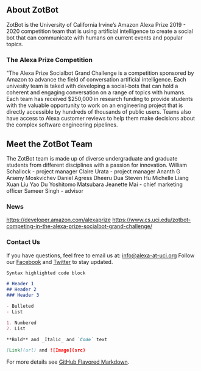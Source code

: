 ## About ZotBot

ZotBot is the University of California Irvine’s Amazon Alexa Prize 2019 - 2020 competition team that is using artificial intelligence to create a social bot that can communicate with humans on current events and popular topics.

### The Alexa Prize Competition

"The Alexa Prize Socialbot Grand Challenge is a competition sponsored by Amazon to advance the field of conversation artificial intelligence. Each univesity team is taked with developing a social-bots that can hold a coherent and engaging conversation on a range of topics with humans. 
Each team has received $250,000 in research funding to provide students with the valuable opportunity to work on an engineering project that is directly accessible by hundreds of thousands of public users. Teams also have access to Alexa customer reviews to help them make decisions about the complex software engineering pipelines.

## Meet the ZotBot Team

The ZotBot team is made up of diverse undergraduate and graduate students from different disciplines with a passion for innovation. 
William Schallock - project manager
Claire Urata - project manager
Ananth G
Arseny Moskvichev
Daniel Agress
Dheeru Dua
Steven Hu
Michelle Liang
Xuan Liu
Yao Du
Yoshitomo Matsubara
Jeanette Mai - chief marketing officer
Sameer Singh - advisor

### News
https://developer.amazon.com/alexaprize
https://www.cs.uci.edu/zotbot-competing-in-the-alexa-prize-socialbot-grand-challenge/

### Contact Us

If you have questions, feel free to email us at: info@alexa-at-uci.org
Follow our [Facebook](https://www.facebook.com/alexaucirvine/) and [Twitter](https://twitter.com/alexaucirvine) to stay updated.

```markdown
Syntax highlighted code block

# Header 1
## Header 2
### Header 3

- Bulleted
- List

1. Numbered
2. List

**Bold** and _Italic_ and `Code` text

[Link](url) and ![Image](src)
```

For more details see [GitHub Flavored Markdown](https://guides.github.com/features/mastering-markdown/).




